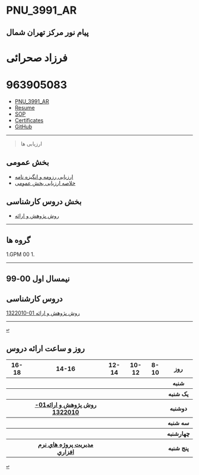 # PNU_3991_AR
پیام نور مرکز تهران شمال
------------------
   
 # فرزاد صحرائی
 # 963905083
 - [PNU_3991_AR](https://github.com/farzadsahraei/PNU_3991_AR)
 - [Resume](https://farzadsahraei.github.io/sahraei.github.io/) 
 - [SOP](https://farzadsahraei.github.io/sahraei.github.io/docs/SOP.pdf)
 - [Certificates](https://farzadsahraei.github.io/sahraei.github.io/docs/jscertificate.jpeg)
 - [GitHub](https://farzadsahraei.github.io/sahraei.github.io/docs/jlord.png)
 
------------------
> ارزیابی ها

##  بخش عمومی
- [ارزیابی رزومه و انگیزه نامه](https://farzadsahraei.github.io/sahraei.github.io/docs/XX_CV_CheckList_AR_3991.pdf)
- [خلاصه ارزیابی بخش عمومی](https://farzadsahraei.github.io/sahraei.github.io/docs/XX_GeneralSection_CheckList_AR_3991.pdf)

##  بخش دروس کارشناسی
- [روش پژوهش و ارائه](https://farzadsahraei.github.io/sahraei.github.io/docs/XX_CV_CheckList_AR_3991.pdf)

     
------------------
## گروه ها

1.GPM 00
     1. 

  
------------------
## نیمسال اول 00-99

## دروس کارشناسی

[1322010-01    روش پژوهش و ارائه](https://github.com/md-akhi/PNU_3991_AR/tree/main/MscSeminar-1)

------------------

[<kbd>↩</kbd>](#TOC)


<a name="Course-Table"></a>
## روز و ساعت ارائه دروس
<div dir="ltr">
<table style="width:100%">
  <tr>
    <th >16-18</th>
    <th >14-16</th>
    <th >12-14</th>
    <th>10-12</th>
    <th>8-10</th>
    <th>روز</th>
  </tr>
  <tr>
    <th ></th>
    <th ></th>
    <th ></th>
    <th></th>
    <th></th>
    <th>شنبه</th>
  </tr>
   <tr>
    <th ></th>
    <th ></th>
    <th></th>
    <th></th>
    <th ></th>
    <th>یک شنبه</th>
  </tr>
   <tr>
     <th ></th>
     <th ><a  href="https://github.com/AliRazavi-edu/PNU_3991/tree/master/_BSc/ResearchAndPresentationMethods#TOC">روش پژوهش و ارائه01-1322010</a></th>
     <th></th>
     <th></th>
    <th ></th>   
    <th>دوشنبه</th>
  </tr>
   <tr>
    <th ></th>
    <th ></th>
    <th></th>
    <th></th>
    <th ></th>
    <th>سه شنبه</th>
  </tr>
   <tr>
    <th ></th>
    <th ></th>
    <th></th>
    <th></th>
     <th ></th>
    <th>چهارشنبه</th>
  </tr>
   <tr>
    <th ></th>
     <th ><a  href="https://github.com/AliRazavi-edu/PNU_3991/tree/master/_MSc/SoftwareProjectManagement#TOC">مديريت پروژه هاي نرم افزاري</a></th>
     <th ></th>
     <th></th>
    <th></th>
    <th>پنج شنبه</th>
  </tr>
</table>
</div>

[<kbd>↩</kbd>](#TOC)



